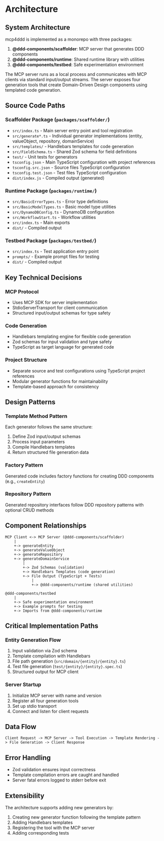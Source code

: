 # Architecture

## System Architecture

mcp4ddd is implemented as a monorepo with three packages:

1. **@ddd-components/scaffolder**: MCP server that generates DDD components
2. **@ddd-components/runtime**: Shared runtime library with utilities
3. **@ddd-components/testbed**: Safe experimentation environment

The MCP server runs as a local process and communicates with MCP clients via standard input/output streams. The server exposes four generation tools that create Domain-Driven Design components using templated code generation.

## Source Code Paths

### Scaffolder Package (`packages/scaffolder/`)
- `src/index.ts` - Main server entry point and tool registration
- `src/generate*.ts` - Individual generator implementations (entity, valueObject, repository, domainService)
- `src/templates/` - Handlebars templates for code generation
- `src/FieldSchema.ts` - Shared Zod schema for field definitions
- `test/` - Unit tests for generators
- `tsconfig.json` - Main TypeScript configuration with project references
- `tsconfig.src.json` - Source files TypeScript configuration
- `tsconfig.test.json` - Test files TypeScript configuration
- `dist/index.js` - Compiled output (generated)

### Runtime Package (`packages/runtime/`)
- `src/BasicErrorTypes.ts` - Error type definitions
- `src/BasicModelTypes.ts` - Basic model type utilities
- `src/DynamoDBConfig.ts` - DynamoDB configuration
- `src/WorkflowStart.ts` - Workflow utilities
- `src/index.ts` - Main exports
- `dist/` - Compiled output

### Testbed Package (`packages/testbed/`)
- `src/index.ts` - Test application entry point
- `prompts/` - Example prompt files for testing
- `dist/` - Compiled output

## Key Technical Decisions

### MCP Protocol
- Uses MCP SDK for server implementation
- StdioServerTransport for client communication
- Structured input/output schemas for type safety

### Code Generation
- Handlebars templating engine for flexible code generation
- Zod schemas for input validation and type safety
- TypeScript as target language for generated code

### Project Structure
- Separate source and test configurations using TypeScript project references
- Modular generator functions for maintainability
- Template-based approach for consistency

## Design Patterns

### Template Method Pattern
Each generator follows the same structure:
1. Define Zod input/output schemas
2. Process input parameters
3. Compile Handlebars templates
4. Return structured file generation data

### Factory Pattern
Generated code includes factory functions for creating DDD components (e.g., `createEntity`)

### Repository Pattern
Generated repository interfaces follow DDD repository patterns with optional CRUD methods

## Component Relationships

```
MCP Client <-> MCP Server (@ddd-components/scaffolder)
    |
    +-> generateEntity
    +-> generateValueObject
    +-> generateRepository
    +-> generateDomainService
        |
        +-> Zod Schemas (validation)
        +-> Handlebars Templates (code generation)
        +-> File Output (TypeScript + Tests)
            |
            +-> @ddd-components/runtime (shared utilities)
```

```
@ddd-components/testbed
    |
    +-> Safe experimentation environment
    +-> Example prompts for testing
    +-> Imports from @ddd-components/runtime
```

## Critical Implementation Paths

### Entity Generation Flow
1. Input validation via Zod schema
2. Template compilation with Handlebars
3. File path generation (`src/domain/{entity}/{entity}.ts`)
4. Test file generation (`test/{entity}/{entity}.spec.ts`)
5. Structured output for MCP client

### Server Startup
1. Initialize MCP server with name and version
2. Register all four generation tools
3. Set up stdio transport
4. Connect and listen for client requests

## Data Flow

```
Client Request -> MCP Server -> Tool Execution -> Template Rendering -> File Generation -> Client Response
```

## Error Handling

- Zod validation ensures input correctness
- Template compilation errors are caught and handled
- Server fatal errors logged to stderr before exit

## Extensibility

The architecture supports adding new generators by:
1. Creating new generator function following the template pattern
2. Adding Handlebars templates
3. Registering the tool with the MCP server
4. Adding corresponding tests